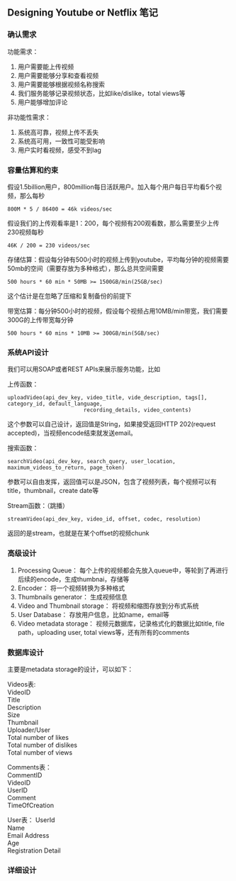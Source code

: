 ## Designing Youtube or Netflix 笔记

### 确认需求
功能需求：  
1. 用户需要能上传视频
2. 用户需要能够分享和查看视频
3. 用户需要能够根据视频名称搜索
4. 我们服务能够记录视频状态，比如like/dislike，total views等
5. 用户能够增加评论

非功能性需求：  
1. 系统高可靠，视频上传不丢失
2. 系统高可用，一致性可能受影响
3. 用户实时看视频，感受不到lag

### 容量估算和约束
假设1.5billion用户，800million每日活跃用户。加入每个用户每日平均看5个视频，那么每秒 
``` 
800M * 5 / 86400 = 46k videos/sec
```
假设我们的上传观看率是1：200，每个视频有200观看数，那么需要至少上传230视频每秒
```
46K / 200 = 230 videos/sec
```

存储估算：假设每分钟有500小时的视频上传到youtube，平均每分钟的视频需要50mb的空间（需要存放为多种格式），那么总共空间需要
```
500 hours * 60 min * 50MB >= 1500GB/min(25GB/sec)
```
这个估计是在忽略了压缩和复制备份的前提下

带宽估算：每分钟500小时的视频，假设每个视频占用10MB/min带宽，我们需要300G的上传带宽每分钟
```
500 hours * 60 mins * 10MB >= 300GB/min(5GB/sec)
```

### 系统API设计
我们可以用SOAP或者REST APIs来展示服务功能，比如

上传函数：
```
uploadVideo(api_dev_key, video_title, vide_description, tags[], category_id, default_language, 
                        recording_details, video_contents)
```
这个参数可以自己设计，返回值是String，如果接受返回HTTP 202(request accepted)，当视频encode结束就发送email。

搜索函数：
```
searchVideo(api_dev_key, search_query, user_location, maximum_videos_to_return, page_token)
```
参数可以自由发挥，返回值可以是JSON，包含了视频列表，每个视频可以有title，thumbnail，create date等

Stream函数：（跳播）
```
streamVideo(api_dev_key, video_id, offset, codec, resolution)
```
返回的是stream，也就是在某个offset的视频chunk

### 高级设计
1. Processing Queue： 每个上传的视频都会先放入queue中，等轮到了再进行后续的encode，生成thumbnai，存储等
2. Encoder： 将一个视频转换为多种格式
3. Thumbnails generator： 生成视频信息
4. Video and Thumbnail storage： 将视频和缩图存放到分布式系统
5. User Database： 存放用户信息，比如name，email等
6. Video metadata storage： 视频元数据库，记录格式化的数据比如title, file path，uploading user, total views等，还有所有的comments

### 数据库设计
主要是metadata storage的设计，可以如下：

Videos表:  
VideoID  
Title  
Description  
Size  
Thumbnail  
Uploader/User  
Total number of likes  
Total number of dislikes  
Total number of views  

Comments表：  
CommentID  
VideoID  
UserID  
Comment  
TimeOfCreation  

User表：
UserId  
Name  
Email 
Address  
Age  
Registration Detail  

### 详细设计
